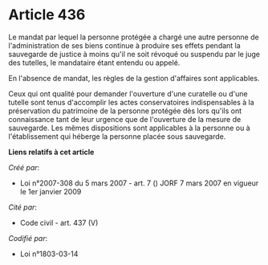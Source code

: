 # Article 436

Le mandat par lequel la personne protégée a chargé une autre personne de l'administration de ses biens continue à produire
ses effets pendant la sauvegarde de justice à moins qu'il ne soit révoqué ou suspendu par le juge des tutelles, le mandataire
étant entendu ou appelé.

En l'absence de mandat, les règles de la gestion d'affaires sont applicables.

Ceux qui ont qualité pour demander l'ouverture d'une curatelle ou d'une tutelle sont tenus d'accomplir les actes
conservatoires indispensables à la préservation du patrimoine de la personne protégée dès lors qu'ils ont connaissance tant
de leur urgence que de l'ouverture de la mesure de sauvegarde. Les mêmes dispositions sont applicables à la personne ou à
l'établissement qui héberge la personne placée sous sauvegarde.

**Liens relatifs à cet article**

_Créé par_:

  - Loi n°2007-308 du 5 mars 2007 - art. 7 () JORF 7 mars 2007 en vigueur le 1er janvier 2009

_Cité par_:

  - Code civil - art. 437 (V)

_Codifié par_:

  - Loi n°1803-03-14
